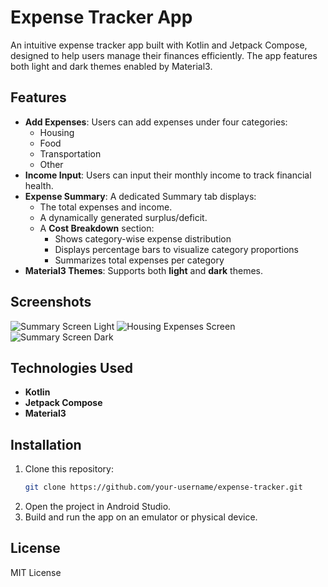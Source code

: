 # Expense Tracker App

An intuitive expense tracker app built with Kotlin and Jetpack Compose, designed to help users manage their finances efficiently. The app features both light and dark themes enabled by Material3.

## Features

- **Add Expenses**: Users can add expenses under four categories:
  - Housing
  - Food
  - Transportation
  - Other
- **Income Input**: Users can input their monthly income to track financial health.
- **Expense Summary**: A dedicated Summary tab displays:
  - The total expenses and income.
  - A dynamically generated surplus/deficit.
  - A **Cost Breakdown** section:
    - Shows category-wise expense distribution
    - Displays percentage bars to visualize category proportions
    - Summarizes total expenses per category
- **Material3 Themes**: Supports both **light** and **dark** themes.

## Screenshots
![Summary Screen Light](https://github.com/user-attachments/assets/d5dc2ff8-e421-4bcb-bbfc-62f5d5bde685)
![Housing Expenses Screen](https://github.com/user-attachments/assets/4605ff56-4351-4f2a-a3ed-a97f4c245940)
![Summary Screen Dark](https://github.com/user-attachments/assets/da425c05-7b79-4520-86cb-88176dd6aed4)


## Technologies Used
- **Kotlin**
- **Jetpack Compose**
- **Material3**

## Installation
1. Clone this repository:
   ```sh
   git clone https://github.com/your-username/expense-tracker.git
   ```
2. Open the project in Android Studio.
3. Build and run the app on an emulator or physical device.

## License
MIT License

